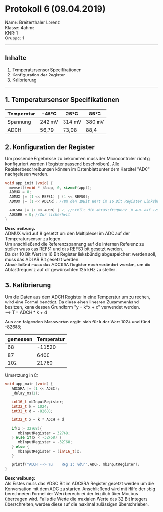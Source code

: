 # Protokoll 6 (09.04.2019)

Name: Breitenthaler Lorenz  
Klasse: 4ahme  
KNR: 1  
Gruppe: 1

---
## Inhalte
1. Temperatursensor Specifikationen
2. Konfiguration der Register
3. Kalibrierung
---


## 1. Temperatursensor Specifikationen   


|Temperatur|-45°C  |25°C   | 85°C |
|----------|-------|-------|------|
| Spannung |242 mV | 314 mV|380 mV|
|  ADCH    | 56,79 | 73,08 |88,4  |


## 2. Konfiguration der Register  

Um passende Ergebnisse zu bekommen muss der Microcontroler richtig konfiguriert
werden (Register passend beschreiben). Alle Registerbeschreibungen können im Datenblatt
unter dem Karpitel "ADC" nachgelesen werden.  

```C
void app_init (void) {  
  memset((void * )&app, 0, sizeof(app));  
  ADMUX = 8;     
  ADMUX |= (1 << REFS1) | (1 << REFS0);
  ADMUX |= (1 << ADLAR); //Um den 10Bit Wert im 16 Bit Register Linksbündig abzulegen  

  ADCSRA |= (1 << ADEN) | 7; //Stellt die Abtastfrequenz im ADC auf 125 kHz (Prescaler)   
  ADCSRB = 0; //Zur sicherheit  
}  
```

**Beschreibung:**  
ADMUX wird auf 8 gesetzt um den Multiplexer im ADC auf den Temperatursensor zu legen.  
Um anschließend die Referenzspannung auf die internen Referenz zu stellen wuss das REFS1 und das REFS0 bit gesetzt werden.  
Da der 10 Bit Wert im 16 Bit Register linksbündig abgespeichert werden soll, muss das ADLAR Bit gesetzt werden.  
Abschließnd muss das ADCSRA Register noch verändert werden, um die Abtastfrequenz auf dir gewünschten 125 kHz zu stellen.  


## 3. Kalibrierung

Um die Daten aus dem ADCH Register in eine Temperatur um zu rechen, wird eine Formel benötigt.
Da diese einen linearen Zusammenhand besitzen, kann dessen Grundform "y = k*x + d" verwendet werden.  
--> T = ADCH * k + d

Aus den folgenden Messwerten ergibt sich für k der Wert 1024 und für d -82688;

|gemessen| Temperatur|
|--------|-----------|
|68      |	-11520	 |
|87      |	6400	   |
|102     |	21760	   |

Umsetzung in C:
```C
void app_main (void) {
   ADCSRA |= (1 << ADSC);
   _delay_ms(1);

   int16_t mbInputRegister;
   int32_t k = 1024;
   int32_t d = -82688;

   int32_t x = k * ADCH + d;

   if(x > 32768){
      mbInputRegister = 32768;
   } else if(x < -32768) {
      mbInputRegister = -32768;
   } else {
      mbInputRegister = (int16_t)x;
   }

   printf("ADCH --> %u    Reg 1: %d\r",ADCH, mbInputRegister);
}

```

**Beschreibung:**  
Als Erstes muss das ADSC Bit im ADCSRA Register gesetzt werden um die Konversation mit dem ADC zu starten.
Anschließend wird mit Hilfe der obig berechneten Formel der Wert berechnet der letztlich über Modbus übertragen wird.
Falls die Werte die maxialen Werte des 32 Bit Integers überschreiten, werden diese auf die maximal zulässigen überschrieben.
